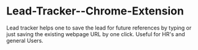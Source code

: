 # Lead-Tracker--Chrome-Extension
Lead tracker helps one to save the lead for future references by typing or just saving the existing webpage URL by one click. Useful for HR's and general Users. 
